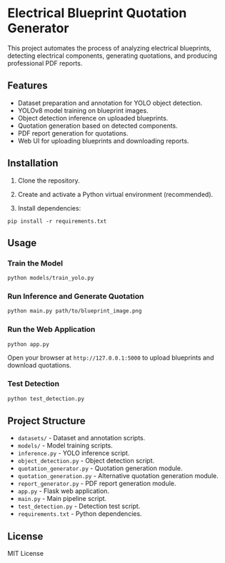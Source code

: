 # Electrical Blueprint Quotation Generator

This project automates the process of analyzing electrical blueprints, detecting electrical components, generating quotations, and producing professional PDF reports.

## Features

- Dataset preparation and annotation for YOLO object detection.
- YOLOv8 model training on blueprint images.
- Object detection inference on uploaded blueprints.
- Quotation generation based on detected components.
- PDF report generation for quotations.
- Web UI for uploading blueprints and downloading reports.

## Installation

1. Clone the repository.

2. Create and activate a Python virtual environment (recommended).

3. Install dependencies:

```
pip install -r requirements.txt
```

## Usage

### Train the Model

```bash
python models/train_yolo.py
```

### Run Inference and Generate Quotation

```bash
python main.py path/to/blueprint_image.png
```

### Run the Web Application

```bash
python app.py
```

Open your browser at `http://127.0.0.1:5000` to upload blueprints and download quotations.

### Test Detection

```bash
python test_detection.py
```

## Project Structure

- `datasets/` - Dataset and annotation scripts.
- `models/` - Model training scripts.
- `inference.py` - YOLO inference script.
- `object_detection.py` - Object detection script.
- `quotation_generator.py` - Quotation generation module.
- `quotation_generation.py` - Alternative quotation generation module.
- `report_generator.py` - PDF report generation module.
- `app.py` - Flask web application.
- `main.py` - Main pipeline script.
- `test_detection.py` - Detection test script.
- `requirements.txt` - Python dependencies.

## License

MIT License
